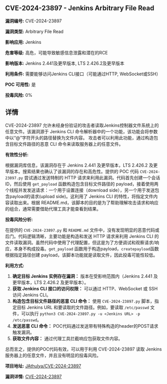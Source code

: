 ## CVE-2024-23897 - Jenkins Arbitrary File Read

**漏洞编号:** CVE-2024-23897

**漏洞类型:** Arbitrary File Read

**影响应用:** Jenkins

**危害等级:** 高危，可能导致敏感信息泄露和潜在的RCE

**影响版本:** Jenkins 2.441及更早版本, LTS 2.426.2及更早版本

**利用条件:** 需要能够访问Jenkins CLI接口（可能通过HTTP, WebSocket或SSH）

**POC 可用性:** 是

**投毒风险:** 0%

## 详情

CVE-2024-23897 允许未经身份验证的攻击者读取Jenkins控制器文件系统上的任意文件。该漏洞源于 Jenkins CLI 命令解析器中的一个功能，该功能会将参数中以“@”字符开头的路径替换为文件内容。 攻击者可以利用此功能，通过构造包含目标文件路径的恶意 CLI 命令来读取服务器上的任意文件。

**有效性分析:**

根据漏洞库信息，该漏洞存在于 Jenkins 2.441 及更早版本，LTS 2.426.2 及更早版本。搜索结果也确认了该漏洞的存在和高危性。提供的 POC 代码 `CVE-2024-23897.py` 尝试通过发送特制的 HTTP 请求来利用此漏洞。代码首先创建一个会话 ID，然后使用 `get_payload` 函数构造包含目标文件路径的 payload，接着使用两个线程并发发送请求：一个用于设置连接（download side），另一个用于发送包含payload的请求(upload side)。这利用了 Jenkins CLI 的特性，将指定文件内容读取出来。根据 README.md，该脚本的目的是为了帮助理解攻击请求和响应的组合，通常需要借助代理工具才能查看到结果。

**投毒风险分析:**

在提供的 `CVE-2024-23897.py` 和 `README.md` 文件中，没有发现明显的恶意代码或后门。代码逻辑清晰，主要功能是构造和发送 HTTP 请求来利用 Jenkins CLI 的文件读取漏洞。虽然代码中使用了代理配置，但这是为了方便调试和观察请求/响应，本身不构成投毒。`get_payload` 函数用于构造payload，`createpayload`函数根据指定路径创建 payload，该脚本功能就是读取文件，因此投毒可能性较低。

**利用方式:**

1.  **确定目标 Jenkins 实例存在漏洞：** 版本在受影响范围内（Jenkins 2.441 及更早版本，LTS 2.426.2 及更早版本）。
2.  **获取 Jenkins CLI 接口的访问权限：**  可以通过 HTTP、WebSocket 或 SSH 访问 Jenkins CLI。
3.  **构造包含目标文件路径的恶意 CLI 命令：** 使用 `CVE-2024-23897.py` 脚本，指定目标 Jenkins URL 和要读取的文件路径。例如，要读取 `/etc/passwd` 文件，可以执行 `python3 CVE-2024-23897.py -u <Jenkins URL> -p /etc/passwd`。
4.  **发送恶意 CLI 命令：**  POC代码通过发送带有特殊构造的header的POST请求触发漏洞。
5.  **获取文件内容：**  通过代理工具拦截响应包获取文件内容。

总而言之，提供的POC代码有效，可以用于利用 CVE-2024-23897 读取 Jenkins 服务器上的任意文件，并且没有明显的投毒风险。

**项目地址:** [JAthulya/CVE-2024-23897](https://github.com/JAthulya/CVE-2024-23897)

**漏洞详情:** [CVE-2024-23897](https://nvd.nist.gov/vuln/detail/CVE-2024-23897)